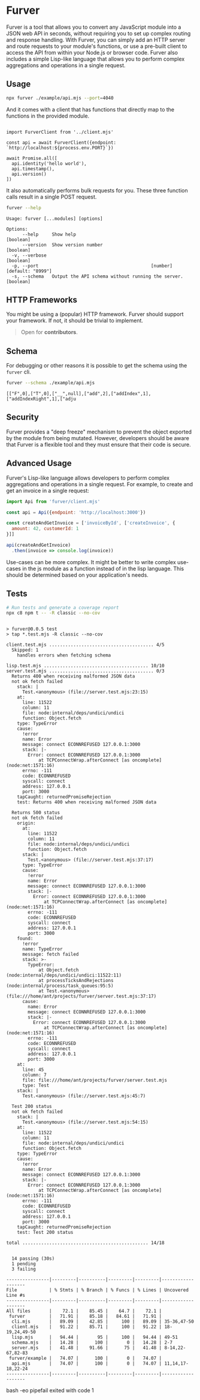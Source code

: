 # Furver

Furver is a tool that allows you to convert any JavaScript module into a JSON
web API in seconds, without requiring you to set up complex routing and
response handling. With Furver, you can simply add an HTTP server and route
requests to your module's functions, or use a pre-built client to access the
API from within your Node.js or browser code. Furver also includes a simple
Lisp-like language that allows you to perform complex aggregations and
operations in a single request.



## Usage

```bash
npx furver ./example/api.mjs --port=4040
```

And it comes with a client that has functions that directly map to the
functions in the provided module.

```js cat ./example/client.mjs && node ./example/client.mjs
```
```
import FurverClient from '../client.mjs'

const api = await FurverClient({endpoint: `http://localhost:${process.env.PORT}`})

await Promise.all([
  api.identity('hello world'),
  api.timestamp(),
  api.version()
])
```

It also automatically performs bulk requests for you. These three function
calls result in a single POST request.

```bash bash
furver --help
```
```
Usage: furver [...modules] [options]

Options:
      --help     Show help                                             [boolean]
      --version  Show version number                                   [boolean]
  -v, --verbose                                                        [boolean]
  -p, --port                                          [number] [default: "8999"]
  -s, --schema   Output the API schema without running the server.     [boolean]
```

## HTTP Frameworks

You might be using a (popular) HTTP framework. Furver should support your
framework. If not, it should be trivial to implement.

> Open for **contributors**.

## Schema

For debugging or other reasons it is possible to get the schema using the
`furver` cli.

```bash bash | head -c 80 && echo
furver --schema ./example/api.mjs
```
```
[["F",0],["T",0],["__",null],["add",2],["addIndex",1],["addIndexRight",1],["adju
```

## Security

Furver provides a "deep freeze" mechanism to prevent the object exported by the
module from being mutated. However, developers should be aware that Furver is
a flexible tool and they must ensure that their code is secure.


## Advanced Usage

Furver's Lisp-like language allows developers to perform complex aggregations
and operations in a single request. For example, to create and get an invoice
in a single request:

```javascript
import Api from 'furver/client.mjs'

const api = Api({endpoint: 'http://localhost:3000'})

const createAndGetInvoice = ['invoiceById', ['createInvoice', {
  amount: 42, customerId: 1
}]]

api(createAndGetInvoice)
  .then(invoice => console.log(invoice))
```

Use-cases can be more complex. It might be better to write complex use-cases in
the js module as a function instead of in the lisp language. This should be
determined based on your application's needs.

## Tests

```bash bash -eo pipefail
# Run tests and generate a coverage report
npx c8 npm t -- -R classic --no-cov
```
```

> furver@0.0.5 test
> tap *.test.mjs -R classic --no-cov

client.test.mjs ....................................... 4/5
  Skipped: 1
    handles errors when fetching schema

lisp.test.mjs ....................................... 10/10
server.test.mjs ....................................... 0/3
  Returns 400 when receiving malformed JSON data
  not ok fetch failed
    stack: |
      Test.<anonymous> (file://server.test.mjs:23:15)
    at:
      line: 11522
      column: 11
      file: node:internal/deps/undici/undici
      function: Object.fetch
    type: TypeError
    cause:
      !error
      name: Error
      message: connect ECONNREFUSED 127.0.0.1:3000
      stack: |-
        Error: connect ECONNREFUSED 127.0.0.1:3000
            at TCPConnectWrap.afterConnect [as oncomplete] (node:net:1571:16)
      errno: -111
      code: ECONNREFUSED
      syscall: connect
      address: 127.0.0.1
      port: 3000
    tapCaught: returnedPromiseRejection
    test: Returns 400 when receiving malformed JSON data
  
  Returns 500 status
  not ok fetch failed
    origin:
      at:
        line: 11522
        column: 11
        file: node:internal/deps/undici/undici
        function: Object.fetch
      stack: |
        Test.<anonymous> (file://server.test.mjs:37:17)
      type: TypeError
      cause:
        !error
        name: Error
        message: connect ECONNREFUSED 127.0.0.1:3000
        stack: |-
          Error: connect ECONNREFUSED 127.0.0.1:3000
              at TCPConnectWrap.afterConnect [as oncomplete] (node:net:1571:16)
        errno: -111
        code: ECONNREFUSED
        syscall: connect
        address: 127.0.0.1
        port: 3000
    found:
      !error
      name: TypeError
      message: fetch failed
      stack: >-
        TypeError: 
            at Object.fetch (node:internal/deps/undici/undici:11522:11)
            at processTicksAndRejections (node:internal/process/task_queues:95:5)
            at Test.<anonymous> (file:///home/ant/projects/furver/server.test.mjs:37:17)
      cause:
        name: Error
        message: connect ECONNREFUSED 127.0.0.1:3000
        stack: |-
          Error: connect ECONNREFUSED 127.0.0.1:3000
              at TCPConnectWrap.afterConnect [as oncomplete] (node:net:1571:16)
        errno: -111
        code: ECONNREFUSED
        syscall: connect
        address: 127.0.0.1
        port: 3000
    at:
      line: 45
      column: 7
      file: file:///home/ant/projects/furver/server.test.mjs
      type: Test
    stack: |
      Test.<anonymous> (file://server.test.mjs:45:7)
  
  Test 200 status
  not ok fetch failed
    stack: |
      Test.<anonymous> (file://server.test.mjs:54:15)
    at:
      line: 11522
      column: 11
      file: node:internal/deps/undici/undici
      function: Object.fetch
    type: TypeError
    cause:
      !error
      name: Error
      message: connect ECONNREFUSED 127.0.0.1:3000
      stack: |-
        Error: connect ECONNREFUSED 127.0.0.1:3000
            at TCPConnectWrap.afterConnect [as oncomplete] (node:net:1571:16)
      errno: -111
      code: ECONNREFUSED
      syscall: connect
      address: 127.0.0.1
      port: 3000
    tapCaught: returnedPromiseRejection
    test: Test 200 status

total ............................................... 14/18
  

  14 passing (30s)
  1 pending
  3 failing

----------------|---------|----------|---------|---------|-------------------
File            | % Stmts | % Branch | % Funcs | % Lines | Uncovered Line #s 
----------------|---------|----------|---------|---------|-------------------
All files       |    72.1 |    85.45 |    64.7 |    72.1 |                   
 furver         |   71.91 |    85.18 |   84.61 |   71.91 |                   
  cli.mjs       |   89.09 |    42.85 |     100 |   89.09 | 35-36,47-50       
  client.mjs    |   91.22 |    85.71 |     100 |   91.22 | 18-19,24,49-50    
  lisp.mjs      |   94.44 |       95 |     100 |   94.44 | 49-51             
  schema.mjs    |   14.28 |      100 |       0 |   14.28 | 2-7               
  server.mjs    |   41.48 |    91.66 |      75 |   41.48 | 8-14,22-67,82-83  
 furver/example |   74.07 |      100 |       0 |   74.07 |                   
  api.mjs       |   74.07 |      100 |       0 |   74.07 | 11,14,17-18,22-24 
----------------|---------|----------|---------|---------|-------------------
```
bash -eo pipefail exited with code 1
